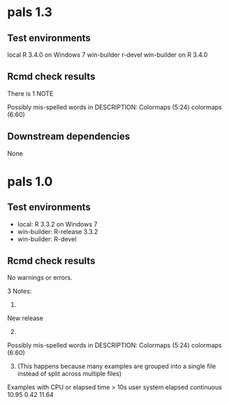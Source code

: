 # pals 1.3

## Test environments

local R 3.4.0 on Windows 7
win-builder r-devel
win-builder on R 3.4.0

## Rcmd check results

There is 1 NOTE

Possibly mis-spelled words in DESCRIPTION:
  Colormaps (5:24)
  colormaps (6:60)
  
## Downstream dependencies

None

# pals 1.0

## Test environments

* local: R 3.3.2 on Windows 7
* win-builder: R-release 3.3.2
* win-builder: R-devel

## Rcmd check results

No warnings or errors.

3 Notes:

1.

New release

2.

Possibly mis-spelled words in DESCRIPTION:
  Colormaps (5:24)
  colormaps (6:60)

3. (This happens because many examples are grouped into a single file instead of split across multiple files)

Examples with CPU or elapsed time > 10s
            user system elapsed
            continuous 10.95   0.42   11.64


